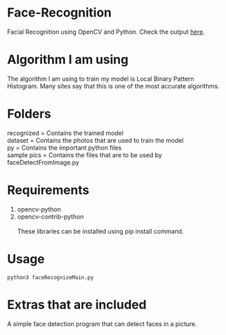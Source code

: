 # Face-Recognition
Facial Recognition using OpenCV and Python. Check the output <a href="https://www.youtube.com/watch?v=W9djxNdBjvA">here</a>.

# Algorithm I am using
The algorithm I am using to train my model is Local Binary Pattern Histogram. Many sites say that this is one of the most accurate algorithms.

# Folders
recognized = Contains the trained model<br>
dataset = Contains the photos that are used to train the model<br>
py = Contains the important python files<br>
sample pics = Contains the files that are to be used by faceDetectFromImage.py<br>

# Requirements
1. opencv-python<br>
2. opencv-contrib-python<br>
<br>These libraries can be installed using pip install command.

# Usage
    python3 faceRecognizeMain.py


# Extras that are included
A simple face detection program that can detect faces in a picture.
